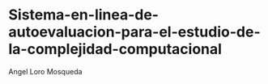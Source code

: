 # Sistema-en-linea-de-autoevaluacion-para-el-estudio-de-la-complejidad-computacional

Angel Loro Mosqueda  
